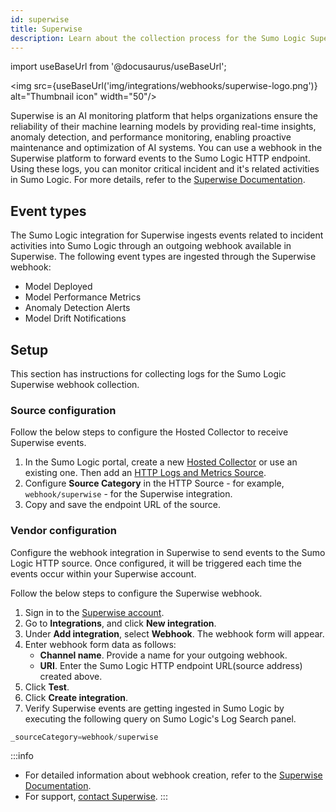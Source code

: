 ```yaml
---
id: superwise
title: Superwise
description: Learn about the collection process for the Sumo Logic Superwise integration.
---
```


import useBaseUrl from '@docusaurus/useBaseUrl';

<img src={useBaseUrl('img/integrations/webhooks/superwise-logo.png')} alt="Thumbnail icon" width="50"/>

Superwise is an AI monitoring platform that helps organizations ensure the reliability of their machine learning models by providing real-time insights, anomaly detection, and performance monitoring, enabling proactive maintenance and optimization of AI systems. You can use a webhook in the Superwise platform to forward events to the Sumo Logic HTTP endpoint. Using these logs, you can monitor critical incident and it's related activities in Sumo Logic. For more details, refer to the [Superwise Documentation](https://docs.superwise.ai/).

## Event types

The Sumo Logic integration for Superwise ingests events related to incident activities into Sumo Logic through an outgoing webhook available in Superwise. The following event types are ingested through the Superwise webhook:
- Model Deployed
- Model Performance Metrics
- Anomaly Detection Alerts
- Model Drift Notifications

## Setup

This section has instructions for collecting logs for the Sumo Logic Superwise webhook collection.

### Source configuration

Follow the below steps to configure the Hosted Collector to receive Superwise events.

1. In the Sumo Logic portal, create a new [Hosted Collector](/docs/send-data/hosted-collectors/configure-hosted-collector/) or use an existing one. Then add an [HTTP Logs and Metrics Source](/docs/send-data/hosted-collectors/http-source/logs-metrics/#configure-an-httplogs-and-metrics-source).
2. Configure **Source Category** in the HTTP Source - for example, `webhook/superwise` - for the Superwise integration.
3. Copy and save the endpoint URL of the source.

### Vendor configuration

Configure the webhook integration in Superwise to send events to the Sumo Logic HTTP source. Once configured, it will be triggered each time the events occur within your Superwise account.

Follow the below steps to configure the Superwise webhook.

1. Sign in to the [Superwise account](https://portal.superwise.ai/account/login).
2. Go to **Integrations**, and click **New integration**.
3. Under **Add integration**, select **Webhook**. The webhook form will appear.
4. Enter webhook form data as follows:
    - **Channel name**. Provide a name for your outgoing webhook.
    - **URI**. Enter the Sumo Logic HTTP endpoint URL(source address) created above.
5. Click **Test**.
6. Click **Create integration**.
7. Verify Superwise events are getting ingested in Sumo Logic by executing the following query on Sumo Logic's Log Search panel.
  ```sql
  _sourceCategory=webhook/superwise
  ```

:::info
- For detailed information about webhook creation, refer to the [Superwise Documentation](https://docs.superwise.ai/docs/webhook).
- For support, [contact Superwise](https://superwise.ai/contact-us/).
:::
